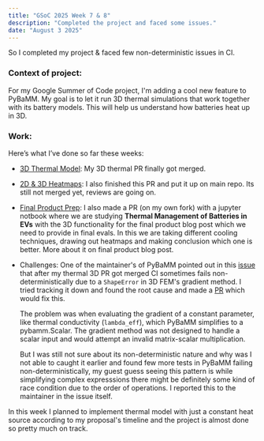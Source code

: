 ```yaml
---
title: "GSoC 2025 Week 7 & 8"
description: "Completed the project and faced some issues."
date: "August 3 2025"
---
```


So I completed my project & faced few non-deterministic issues in CI.

### Context of project:

For my Google Summer of Code project, I'm adding a cool new feature to PyBaMM. My goal is to let it run 3D thermal simulations that work together with its battery models. This will help us understand how batteries heat up in 3D.

### Work:

Here’s what I’ve done so far these weeks:

- [3D Thermal Model](https://github.com/pybamm-team/PyBaMM/pull/5112): My 3D thermal PR finally got merged.

- [2D & 3D Heatmaps](https://github.com/Rishab87/PyBaMM/pull/3): I also finished this PR and put it up on main repo. Its still not merged yet, reviews are going on.

- [Final Product Prep](https://github.com/Rishab87/PyBaMM/pull/4): I also made a PR (on my own fork) with a jupyter notbook where we are studying **Thermal Management of Batteries in EVs** with the 3D functionality for the final product blog post which we need to provide in final evals. In this we are taking different cooling techniques, drawing out heatmaps and making conclusion which one is better. More about it on final product blog post.

- Challenges: One of the maintainer's of PyBaMM pointed out in this [issue](https://github.com/pybamm-team/PyBaMM/issues/5142) that after my thermal 3D PR got merged CI sometimes fails non-deterministically due to a `ShapeError` in 3D FEM's gradient method. I tried tracking it down and found the root cause and made a [PR](https://github.com/pybamm-team/PyBaMM/pull/5143) which would fix this.

    The problem was when evaluating the gradient of a constant parameter, like thermal conductivity (`lambda_eff`), which PyBaMM simplifies to a pybamm.Scalar. The gradient method was not designed to handle a scalar input and would attempt an invalid matrix-scalar multiplication.

    But I was still not sure about its non-deterministic nature and why was I not able to caught it earlier and found few more tests in PyBaMM failing non-deterministically, my guest guess seeing this pattern is while simplifying complex expresssions there might be definitely some kind of race condition due to the order of operations. I reported this to the maintainer in the issue itself.

In this week I planned to implement thermal model with just a constant heat source according to my proposal's timeline and the project is almost done so pretty much on track.